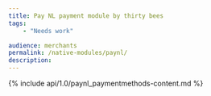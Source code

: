 ```yaml
---
title: Pay NL payment module by thirty bees
tags:
    - "Needs work"

audience: merchants
permalink: /native-modules/paynl/
description:
---
```


{% include api/1.0/paynl_paymentmethods-content.md %}